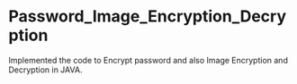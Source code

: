 # Password_Image_Encryption_Decryption
Implemented the code to Encrypt password and also Image Encryption and Decryption in JAVA.
